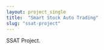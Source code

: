 ```yaml
---
layout: project_single
title:  "Smart Stock Auto Trading"
slug: "ssat-project"
---
```

SSAT Project.